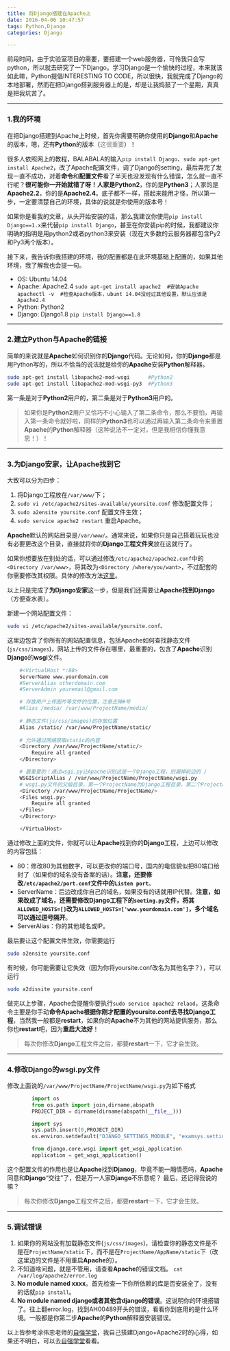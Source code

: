 ```yaml
---
title: 将Django搭建在Apache上
date: 2016-04-06 10:47:57
tags: Python,Django
categories: Django

---
```

前段时间，由于实验室项目的需要，要搭建一个web服务器，可怜我只会写python，所以就去研究了一下Django。学习Django是一个愉快的过程，本来就该如此嘛，Python提倡INTERESTING TO CODE，所以很快，我就完成了Django的本地部署，然而在把Django搭到服务器上的是，却是让我捣鼓了一个星期，真真是把我坑苦了。
<!--more-->
***
### 1.我的环境
在把Django搭建到Apache上时候，首先你需要明确你使用的**Django**和**Apache**的版本，嗯，还有**Python**的版本（<font color="gray">这很重要</font>）！

很多人依照网上的教程，BALABALA的输入`pip install Django`、`sudo apt-get install Apache2`，改了Apache配置文件，调了Django的setting，最后弄完了发现一直不成功，对着**命令**和**配置文件**看了半天也没发现有什么错误，怎么就一直不行呢？**很可能你一开始就错了呀！**人家是**Python2**，你的是**Python3**；人家的是**Apache2.2**，你的是**Apache2.4**。底子都不一样，搭起来能用才怪，所以第一步，一定要清楚自己的环境，具体的说就是你使用的版本号！

如果你是看我的文章，从头开始安装的话，那么我建议你使用`pip install Django==1.x`来代替`pip install Django`，甚至在你安装pip的时候，我都建议你明确的指明是用python2或者python3来安装（现在大多数的云服务器都包含Py2和Py3两个版本）。

接下来，我告诉你我搭建的环境，我的配置都是在此环境基础上配置的，如果其他环境，我了解我也会提一句。
* OS: Ubuntu 14.04
* Apache: Apache2.4
   `sudo apt-get install apache2  #安装Apache`
   `apachectl -v  #检查Apache版本，ubunt 14.04没经过其他设置，默认应该是Apache2.4`
* Python: Python2 
* Django: Django1.8
`pip install Django==1.8`
***
### 2.建立Python与Apache的链接
简单的来说就是**Apache**如何识别你的**Django**代码。无论如何，你的**Django**都是用Python写的，所以不恰当的说法就是给你的**Apache**安装**Python**解释器。

``` bash
sudo apt-get install libapache2-mod-wsgi      #Python2
sudo apt-get install libapache2-mod-wsgi-py3  #Python3
```

第一条是对于**Python2**用户的，第二条是对于**Python3**用户的。
>如果你是**Python2**用户又恰巧不小心输入了第二条命令，那么不要怕，再输入第一条命令就好啦，同样的**Python3**也可以通过再输入第二条命令来重置**Apache**的**Python**解释器（这种说法不一定对，但是我相信你懂我意思！）！

***
### 3.为Django安家，让Apache找到它
大致可以分为四步：
1. 将Django工程放在`/var/www/`下；
2. `sudo vi /etc/apache2/sites-available/yoursite.conf` 修改配置文件；
3. `sudo a2ensite yoursite.conf` 配置文件生效；
4. `sudo service apache2 restart` 重启Apache。

**Apache**默认的网站目录是`/var/www/`。通常来说，如果你只是自己搭着玩玩也没有必要更改这个目录，直接就将你的**Django工程文件夹**放在这就行了。

如果你想要放在别处的话，可以通过修改`/etc/apache2/apache2.conf`中的`<Directory /var/www>`，将其改为`<Directory /where/you/want>`，不过配套的你需要修改其权限。具体的修改方法[这里](http://www.ziqiangxuetang.com/django/django-deploy.html)。

以上只是完成了**为Django安家**这一步，但是我们还需要让**Apache找到Django**（方便查水表）。

新建一个网站配置文件：
``` bash    
sudo vi /etc/apache2/sites-available/yoursite.conf。
```
这里边包含了你所有的网站配置信息，包括Apache如何查找静态文件(`js/css/images`)，网站上传的文件存在哪里，最重要的，包含了**Apache**识别**Django**的**wsgi**文件。
``` bash
    #<VirtualHost *:80>
    ServerName www.yourdomain.com 
    #ServerAlias otherdomain.com
    #ServerAdmin youremail@gmail.com 

    # 存放用户上传图片等文件的位置，注意去掉#号
    #Alias /media/ /var/www/ProjectName/media/ 
                
    # 静态文件(js/css/images)的存放位置
    Alias /static/ /var/www/ProjectName/static/                
  
    # 允许通过网络获取static的内容
    <Directory /var/www/ProjectName/static/>                  
        Require all granted
    </Directory>

    # 最重要的！通过wsgi.py让Apache识别这是一个Django工程，别漏掉前边的 /
    WSGIScriptAlias / /var/www/ProjectName/ProjectName/wsgi.py     
    # wsgi.py文件的父级目录，第一个ProjectName为Django工程目录，第二个ProjectName为Django自建的与工程同名的目录
    <Directory /var/www/ProjectName/ProjectName/>                  
    <Files wsgi.py>
        Require all granted
    </Files>
    </Directory>

    </VirtualHost>
```
通过修改上面的文件，你就可以让**Apache**找到你的**Django**工程，上边可以修改的内容包括：

* 80：修改80为其他数字，可以更改你的端口号，国内的电信貌似把80端口给封了（如果你的域名没有备案的话）。**注意，还要修改`/etc/apache2/port.conf`文件中的`Listen port`**。
* ServerName：后边改成你自己的域名，如果没有的话就用IP代替。**注意，如果改成了域名，还需要修改Django工程下的`seeting.py`文件，将其`ALLOWED_HOSTS=[]`改为`ALLOWED_HOSTS=['www.yourdomain.com']`，多个域名可以通过逗号隔开**。
* ServerAlias：你的其他域名或IP。

最后要让这个配置文件生效，你需要运行
``` bash
sudo a2ensite yoursite.conf
```
有时候，你可能需要让它失效（因为你将yoursite.conf改名为其他名字？），可以运行
``` bash         
sudo a2dissite yoursite.conf
```
做完以上步骤，Apache会提醒你要执行`sudo service apache2 relaod`，这条命令主要是你手动**命令Apache根据你刚才配置的yoursite.conf去寻找Django工程**，当然我一般都是**restart**，如果你的**Apache**不为其他的网站提供服务，那么你也**restart**吧，因为**重启大法好**！
>每次你修改**Django**工程文件之后，都要**restart**一下，它才会生效。

***
### 4.修改Django的wsgi.py文件 
修改上面说的`/var/www/ProjectName/ProjectName/wsgi.py`为如下格式
``` python
        import os
        from os.path import join,dirname,abspath
        PROJECT_DIR = dirname(dirname(abspath(__file__)))

        import sys
        sys.path.insert(0,PROJECT_DIR)
        os.environ.setdefault("DJANGO_SETTINGS_MODULE", "examsys.settings")

        from django.core.wsgi import get_wsgi_application
        application = get_wsgi_application()
```
这个配置文件的作用也是让**Apache**找到**Djanog**，毕竟不能一厢情愿吗，**Apache**同意和**Django**“交往”了，但是万一人家**Django**不乐意呢？
最后，还记得我说的嘛？
>每次你修改**Django**工程文件之后，都要**restart**一下，它才会生效。

***
### 5.调试错误
1. 如果你的网站没有加载静态文件(`js/css/images`)，请检查你的静态文件是不是在`ProjectName/static`下，而不是在`ProjectName/AppName/static`下（改这里边的文件是不用重启**Apache**的）。
2. 不知道啥问题，就是不管用，请查看**Apache**的错误文档。
`cat /var/log/apache2/error.log`
3. **No module named xxxx**。首先检查一下你所依赖的库是否安装全了，没有的话就`pip install`。
4. **No module named django或者其他含django的错误**。这说明你的环境搭错了。往上翻error.log，找到AH00489开头的错误，看看你到底用的是什么环境。一般都是你第二步**Apache**的**Python**解释器安装错误。

以上皆参考涂伟忠老师的[自强学堂](http://www.ziqiangxuetang.com/django/django-deploy.html)，我自己搭建Django+Apache2时的心得，如果还不明白，可以去[自强学堂](http://www.ziqiangxuetang.com/django/django-deploy.html)看看。